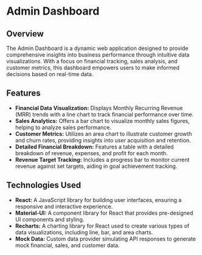 # Admin Dashboard

## Overview

The Admin Dashboard is a dynamic web application designed to provide comprehensive insights into business performance through intuitive data visualizations. With a focus on financial tracking, sales analysis, and customer metrics, this dashboard empowers users to make informed decisions based on real-time data.

## Features

- **Financial Data Visualization:** Displays Monthly Recurring Revenue (MRR) trends with a line chart to track financial performance over time.
- **Sales Analytics:** Offers a bar chart to visualize monthly sales figures, helping to analyze sales performance.
- **Customer Metrics:** Utilizes an area chart to illustrate customer growth and churn rates, providing insights into user acquisition and retention.
- **Detailed Financial Breakdown:** Features a table with a detailed breakdown of revenue, expenses, and profit for each month.
- **Revenue Target Tracking:** Includes a progress bar to monitor current revenue against set targets, aiding in goal achievement tracking.

## Technologies Used

- **React:** A JavaScript library for building user interfaces, ensuring a responsive and interactive experience.
- **Material-UI:** A component library for React that provides pre-designed UI components and styling.
- **Recharts:** A charting library for React used to create various types of data visualizations, including line, bar, and area charts.
- **Mock Data:** Custom data provider simulating API responses to generate mock financial, sales, and customer data.
